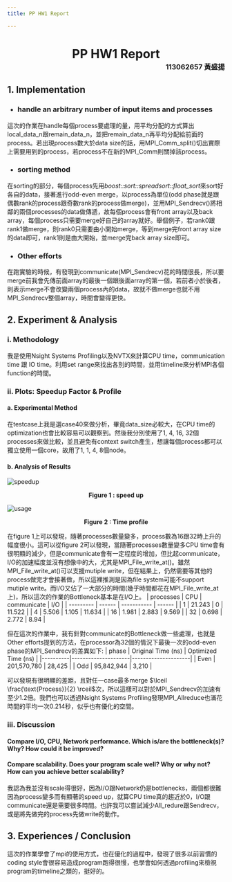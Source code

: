 ```yaml
---
title: PP HW1 Report

---
```


# <center>PP HW1 Report</center> <div style="text-align: right; font-size: 16px;">113062657 黃盛揚</div>
## 1.	**Implementation**
* ### handle an arbitrary number of input items and processes
這次的作業在handle每個process要處理的量，用平均分配的方式算出local_data_n跟remain_data_n，並把remain_data_n再平均分配給前面的process。若出現process數大於data size的話，用MPI_Comm_split()切出實際上需要用到的process，若process不在新的MPI_Comm則關掉該process。
* ### sorting method
在sorting的部分，每個process先用*boost::sort::spreadsort::float_sort*來sort好各自的data，接著進行odd-even merge，以process為單位(odd phase就是跟偶數rank的process跟奇數rank的process做merge)，並用MPI_Sendrecv()將相鄰的兩個processes的data做傳遞，故每個process會有front array以及back array，每個process只需要merge好自己的array就好。舉個例子，若rank0跟rank1做merge，則rank0只需要由小開始merge，等到merge完front array size的data即可，rank1則是由大開始，並merge完back array size即可。
* ### Other efforts
在跑實驗的時候，有發現到communicate(MPI_Sendrecv)花的時間很長，所以要merge前我會先傳前面array的最後一個跟後面array的第一個，若前者小於後者，則表示merge不會改變兩個process內的data，故就不做merge也就不用MPI_Sendrecv整個array，時間會變得更快。
## 2.	**Experiment & Analysis**
### i. Methodology
我是使用Nsight Systems Profiling以及NVTX來計算CPU time，communication time 跟 IO time。利用set range來找出各別的時間，並用timeline來分析MPI各個function的時間。
### ii. Plots: Speedup Factor & Profile
#### a. Experimental Method
在testcase上我是選case40來做分析，畢竟data_size必較大，在CPU time的optimization也會比較容易可以觀察到。然後我分別使用了1, 4, 16, 32個processes來做比較，並且避免有context switch產生，想讓每個process都可以獨立使用一個core，故用了1, 1, 4, 8個node。
#### b. Analysis of Results
<img src="https://hackmd.io/_uploads/B1wviICeye.jpg" alt="speedup" style="display: block; margin: 0 auto;">

<p style="text-align: center;"><strong>Figure 1 : speed up</strong> </p>

<img src="https://hackmd.io/_uploads/ry0m6IAlJl.jpg" alt="usage" style="display: block; margin: 0 auto;">

<p style="text-align: center;"><strong>Figure 2 : Time profile</strong> </p>

在figure 1上可以發現，隨著processes數量變多，process數為16跟32時上升的幅度很小。這可以從figure 2可以發現，當隨著processes數量變多CPU time會有很明顯的減少，但是communicate會有一定程度的增加，但比起communicate，I/O的加速幅度並沒有想像中的大，尤其是MPI_File_write_at()。雖然MPI_File_write_at()可以支援mutiple write，但在結果上，仍然需要等其他的process做完才會接著做，所以這裡推測是因為file system可能不support mutiple write。而I/O又佔了一大部分的時間(幾乎時間都花在MPI_File_write_at上)，所以這次的作業的Bottleneck基本是在I/O上。
| processes | CPU    | communicate | I/O    |
| --------- | ------ | ----------- | ------ |
| 1         | 21.243 | 0           | 11.522 |
| 4         | 5.506  | 1.105       | 11.634 |
| 16        | 1.981  | 2.883       | 9.569  |
| 32        | 0.698  | 2.772       | 8.94   |

但在這次的作業中，我有針對communicate的Bottleneck做一些處理，也就是Other efforts提到的方法，在processor為32個的情況下最後一次的odd-even phase的MPI_Sendrecv的差異如下:
| phase | Original Time (ns) | Optimized Time (ns) |
|----------|---------------------|---------------------|
| Even     | 201,570,780        | 28,425             |
| Odd      | 95,842,944         | 3,210              |

可以發現有很明顯的差距，且對任一case最多merge $\lceil \frac{\text{Process}}{2} \rceil$次，所以這樣可以對於MPI_Sendrecv的加速有至少1.2倍。我們也可以透過Nsight Systems Profiling發現MPI_Allreduce也滿花時間的平均一次0.214秒，似乎也有優化的空間。
### iii. Discussion
#### Compare I/O, CPU, Network performance. Which is/are the bottleneck(s)? Why? How could it be improved?
#### Compare scalability. Does your program scale well? Why or why not? How can you achieve better scalability?
我認為我並沒有scale得很好，因為I/O跟Network仍是bottlenecks，兩個都很難因為process變多而有顯著的speed up，就算CPU time真的趨近於0，I/O跟communicate還是需要很多時間。也許我可以嘗試減少All_redure跟Sendrecv，或是將先做完的process先做write的動作。
## 3. Experiences / Conclusion
這次的作業學會了mpi的使用方式，也在優化的過程中，發現了很多以前習慣的coding style會很容易造成program跑得很慢，也學會如何透過profiling來檢視program的timeline之類的，挺好的。

